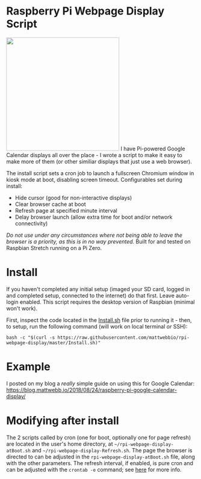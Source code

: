 # Raspberry Pi Webpage Display Script
<img src="https://user-images.githubusercontent.com/420820/44598152-ed178d00-a786-11e8-98c2-c0e451904e3e.JPG" height="300" />
I have Pi-powered Google Calendar displays all over the place - I wrote a script to make it easy to make more of them (or other similiar displays that just use a web browser).


The install script sets a cron job to launch a fullscreen Chromium window in kiosk mode at boot, disabling screen timeout. Configurables set during install:
* Hide cursor (good for non-interactive displays)
* Clear browser cache at boot
* Refresh page at specified minute interval
* Delay browser launch (allow extra time for boot and/or network connectivity)

*Do not use under any circumstances where not being able to leave the browser is a priority, as this is in no way prevented.* Built for and tested on Raspbian Stretch running on a Pi Zero.

# Install
If you haven't completed any initial setup (imaged your SD card, logged in and completed setup, connected to the internet) do that first. Leave auto-login enabled. This script requires the desktop version of Raspbian (minimal won't work).

First, inspect the code located in the [Install.sh](https://github.com/mattwebbio/rpi-webpage-display/blob/master/Install.sh) file prior to running it - then, to setup, run the following command (will work on local terminal *or* SSH):
```
bash -c "$(curl -s https://raw.githubusercontent.com/mattwebbio/rpi-webpage-display/master/Install.sh)"
```
# Example
I posted on my blog a *really* simple guide on using this for Google Calendar: https://blog.mattwebb.io/2018/08/24/raspberry-pi-google-calendar-display/

# Modifying after install
The 2 scripts called by cron (one for boot, optionally one for page refresh) are located in the user's home directory, at `~/rpi-webpage-display-atBoot.sh` and `~/rpi-webpage-display-Refresh.sh`. The page the browser is directed to can be adjusted in the `rpi-webpage-display-atBoot.sh` file, along with the other parameters. The refresh interval, if enabled, is pure cron and can be adjusted with the `crontab -e` command; see [here](https://help.ubuntu.com/community/CronHowto) for more info.

